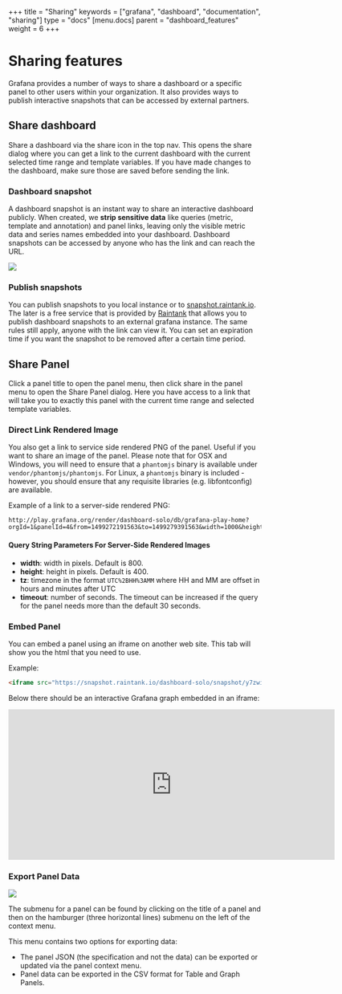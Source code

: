 +++
title = "Sharing"
keywords = ["grafana", "dashboard", "documentation", "sharing"]
type = "docs"
[menu.docs]
parent = "dashboard_features"
weight = 6
+++

# Sharing features

Grafana provides a number of ways to share a dashboard or a specific panel to other users within your
organization. It also provides ways to publish interactive snapshots that can be accessed by external partners.

## Share dashboard

Share a dashboard via the share icon in the top nav. This opens the share dialog where you
can get a link to the current dashboard with the current selected time range and template variables. If you have
made changes to the dashboard, make sure those are saved before sending the link.

### Dashboard snapshot

A dashboard snapshot is an instant way to share an interactive dashboard publicly. When created, we <strong>strip sensitive data</strong> like queries
(metric, template and annotation) and panel links, leaving only the visible metric data and series names embedded into your dashboard. Dashboard
snapshots can be accessed by anyone who has the link and can reach the URL.

![](/img/docs/v4/share_panel_modal.png)

### Publish snapshots

You can publish snapshots to you local instance or to [snapshot.raintank.io](http://snapshot.raintank.io). The later is a free service
that is provided by [Raintank](http://raintank.io) that allows you to publish dashboard snapshots to an external grafana instance.
The same rules still apply, anyone with the link can view it. You can set an expiration time if you want the snapshot to be removed
after a certain time period.

## Share Panel

Click a panel title to open the panel menu, then click share in the panel menu to open the Share Panel dialog. Here you have access to a link that will take you to exactly this panel with the current time range and selected template variables.

### Direct Link Rendered Image

You also get a link to service side rendered PNG of the panel. Useful if you want to share an image of the panel. Please note that for OSX and Windows, you will need to ensure that a `phantomjs` binary is available under `vendor/phantomjs/phantomjs`. For Linux, a `phantomjs` binary is included - however, you should ensure that any requisite libraries (e.g. libfontconfig) are available.

Example of a link to a server-side rendered PNG:

```
http://play.grafana.org/render/dashboard-solo/db/grafana-play-home?orgId=1&panelId=4&from=1499272191563&to=1499279391563&width=1000&height=500&tz=UTC%2B02%3A00&timeout=5000
```

#### Query String Parameters For Server-Side Rendered Images

- **width**: width in pixels. Default is 800.
- **height**: height in pixels. Default is 400.
- **tz**: timezone in the format `UTC%2BHH%3AMM` where HH and MM are offset in hours and minutes after UTC
- **timeout**: number of seconds. The timeout can be increased if the query for the panel needs more than the default 30 seconds.

### Embed Panel

You can embed a panel using an iframe on another web site. This tab will show you the html that you need to use.

Example:

```html
<iframe src="https://snapshot.raintank.io/dashboard-solo/snapshot/y7zwi2bZ7FcoTlB93WN7yWO4aMiz3pZb?from=1493369923321&to=1493377123321&panelId=4" width="650" height="300" frameborder="0"></iframe>
```

Below there should be an interactive Grafana graph embedded in an iframe:
<iframe src="https://snapshot.raintank.io/dashboard-solo/snapshot/y7zwi2bZ7FcoTlB93WN7yWO4aMiz3pZb?from=1493369923321&to=1493377123321&panelId=4" width="650" height="300" frameborder="0"></iframe>

### Export Panel Data

![](/img/docs/v4/export_panel_data.png)

The submenu for a panel can be found by clicking on the title of a panel and then on the hamburger (three horizontal lines) submenu on the left of the context menu.

This menu contains two options for exporting data:

- The panel JSON (the specification and not the data) can be exported or updated via the panel context menu.
- Panel data can be exported in the CSV format for Table and Graph Panels.
